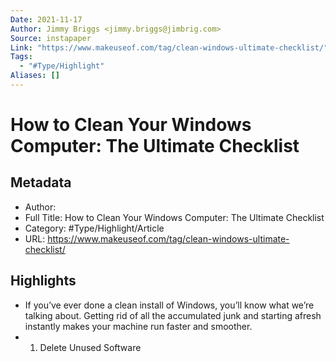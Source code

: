 ```yaml
---
Date: 2021-11-17
Author: Jimmy Briggs <jimmy.briggs@jimbrig.com>
Source: instapaper
Link: "https://www.makeuseof.com/tag/clean-windows-ultimate-checklist/"
Tags:
  - "#Type/Highlight"
Aliases: []
---
```


# How to Clean Your Windows Computer: The Ultimate Checklist

## Metadata

* Author: 
* Full Title: How to Clean Your Windows Computer: The Ultimate Checklist
* Category: #Type/Highlight/Article
* URL: https://www.makeuseof.com/tag/clean-windows-ultimate-checklist/

## Highlights

* If you’ve ever done a clean install of Windows, you’ll know what we’re talking about. Getting rid of all the accumulated junk and starting afresh instantly makes your machine run faster and smoother.
* 
  1. Delete Unused Software
